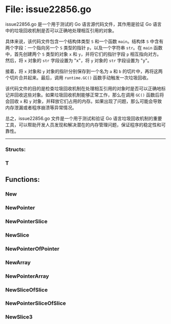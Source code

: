 # File: issue22856.go

issue22856.go 是一个用于测试的 Go 语言源代码文件，其作用是验证 Go 语言中的垃圾回收机制是否可以正确地处理相互引用的对象。

具体来说，该代码文件包含一个结构体类型 `S` 和一个函数 `main`。结构体 `S` 中含有两个字段：一个指向另一个 `S` 类型的指针 `p`，以及一个字符串 `str`。在 `main` 函数中，首先创建两个 `S` 类型的对象 `x` 和 `y`，并将它们的指针字段 `p` 相互指向对方。然后，将 `x` 对象的 `str` 字段设置为 "x"，将 `y` 对象的 `str` 字段设置为 "y"。

接着，将 `x` 对象和 `y` 对象的指针分别保存到一个名为 `a` 和 `b` 的切片中，再将这两个切片合并起来。最后，调用 `runtime.GC()` 函数手动触发一次垃圾回收。

该代码文件的目的是检查垃圾回收机制在处理相互引用的对象时是否可以正确地标记并回收这些对象。如果垃圾回收机制能够正常工作，那么在调用 `GC()` 函数后将会回收 `x` 和 `y` 对象，并释放它们占用的内存。如果出现了问题，那么可能会导致内存泄漏或者程序崩溃等异常情况。

总之，issue22856.go 文件是一个用于测试和验证 Go 语言垃圾回收机制的重要工具，可以帮助开发人员发现和解决潜在的内存管理问题，保证程序的稳定性和可靠性。




---

### Structs:

### T





## Functions:

### New





### NewPointer





### NewPointerSlice





### NewSlice





### NewPointerOfPointer





### NewArray





### NewPointerArray





### NewSliceOfSlice





### NewPointerSliceOfSlice





### NewSlice3





